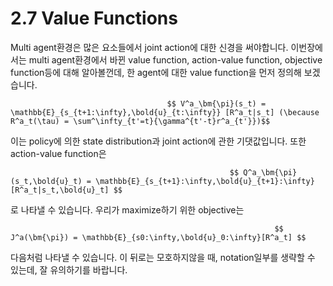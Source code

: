 # 2.7 Value Functions

Multi agent환경은 많은 요소들에서 joint action에 대한 신경을 써야합니다. 이번장에서는 multi agent환경에서 바뀐 value function, action-value function, objective function등에 대해 알아볼껀데, 한 agent에 대한 value function을 먼저 정의해 보겠습니다.

                                       $$ V^a_\bm{\pi}(s_t) = \mathbb{E}_{s_{t+1:\infty},\bold{u}_{t:\infty}} [R^a_t|s_t] (\because R^a_t(\tau) = \sum^\infty_{t'=t}{\gamma^{t'-t}r^a_{t'}})$$

이는 policy에 의한 state distribution과 joint action에 관한 기댓값입니다. 또한 action-value function은

                                                     $$ Q^a_\bm{\pi}(s_t,\bold{u}_t) = \mathbb{E}_{s_{t+1}:\infty,\bold{u}_{t+1}:\infty}[R^a_t|s_t,\bold{u}_t] $$

 로 나타낼 수 있습니다. 우리가 maximize하기 위한 objective는

                                                               $$ J^a(\bm{\pi}) = \mathbb{E}_{s0:\infty,\bold{u}_0:\infty}[R^a_t] $$

다음처럼 나타낼 수 있습니다. 이 뒤로는 모호하지않을 때, notation일부를 생략할 수 있는데, 잘 유의하기를 바랍니다.

